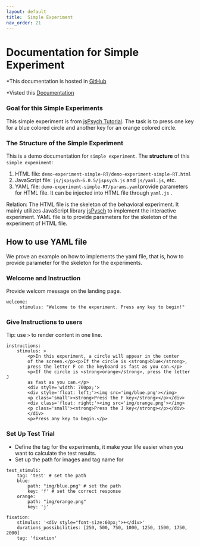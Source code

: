 ```yaml
---
layout: default
title:  Simple Experiment
nav_order: 21
---
```

# Documentation for Simple Experiment

*This documentation is hosted in [GitHub](https://github.com/kschuler/experiment-library/tree/master/demo-experiment-simple-RA)

*Visted this [Documentation](http://www.kathrynschuler.com/experiment-library/demo-experiment-simple-RA/readme.html)
### Goal for this Simple Experiments
This simple experiment is from [jsPsych Tutorial](https://www.jspsych.org/tutorials/rt-task/). The task is to press one key for a blue colored circle and another key for an orange colored circle.

### The Structure of  the Simple Experiment
This is a demo documentation for `simple experiment`. The **structure** of this `simple expemiment`:


1. HTML file: `demo-experiment-simple-RT/demo-experiment-simple-RT.html`
2. JavaScript file: `js/jspsych-6.0.5/jspsych.js` and  `js/yaml.js`, etc.
3. YAML file: `demo-experiment-simple-RT/params.yaml`provide parameters for HTML file.  It can be injected into HTML file through `yaml.js` .

Relation: The HTML file is the skeleton of the behavioral experiment. It mainly utilizes JavaScript library  [jsPysch](https://www.jspsych.org/) to implement the interactive experiment. YAML file is to provide parameters for the skeleton of the experiment of HTML file. 

## How to use YAML file
We prove an example on how to implements the yaml file, that is, how to provide parameter for the skeleton for the experiments.

### Welcome and Instruction 
Provide welcom message on the landing page.
```
welcome:
     stimulus: "Welcome to the experiment. Press any key to begin!"
```
### Give Instructions to users 
Tip: use `>` to render content in one line. 
```
instructions:
    stimulus: >
        <p>In this experiment, a circle will appear in the center
        of the screen.</p><p>If the circle is <strong>blue</strong>,
        press the letter F on the keyboard as fast as you can.</p>
        <p>If the circle is <strong>orange</strong>, press the letter J
        as fast as you can.</p>
        <div style='width: 700px;'>
        <div style='float: left;'><img src='img/blue.png'></img>
        <p class='small'><strong>Press the F key</strong></p></div>
        <div class='float: right;'><img src='img/orange.png'></img>
        <p class='small'><strong>Press the J key</strong></p></div>
        </div>
        <p>Press any key to begin.</p>
```
### Set Up Test Trial
* Define the tag for the experiments, it make your life easier when you want to calculate the test results.
* Set up the path for images and tag name for 
```
test_stimuli: 
    tag: 'test' # set the path 
    blue:
        path: "img/blue.png" # set the path 
        key: 'f' # set the correct response
    orange:
        path: "img/orange.png"
        key: 'j'

fixation:
    stimulus: '<div style="font-size:60px;">+</div>'
    durations_possibilities: [250, 500, 750, 1000, 1250, 1500, 1750, 2000]
    tag: 'fixation'

```
<!--stackedit_data:
eyJoaXN0b3J5IjpbNTYxMDkxNjM3LDE1Mzc1MTE2NTQsLTExMj
k5NzIwMjMsLTU0NjI0MzU1NSwtMTI5ODY2ODA3MSw5MTQ5MDIy
ODIsMTkxNzg1MDk0OSwtNzA4MzY5MjA3LC0xNzU1MTYwMTA2LD
k5NzA4MDgyMiwxMTg5OTgwNzM0LDE2MDkyOTcxNTAsLTQ5MTYz
NTQ3OSwtMTk0MDY5MjE0MCwtODY0MzAzMDUxLC03MzkzNjUxND
AsMTU4MTQ2Mzk4NiwtMTA1OTQzNzU3MywyOTY2NTI0NzMsMTc4
ODc5NTQ3NV19
-->